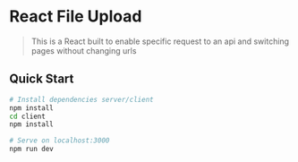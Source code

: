 # React File Upload

> This is a React built to enable specific request to an api and switching pages without changing urls

## Quick Start

```bash
# Install dependencies server/client
npm install
cd client
npm install

# Serve on localhost:3000
npm run dev
```
